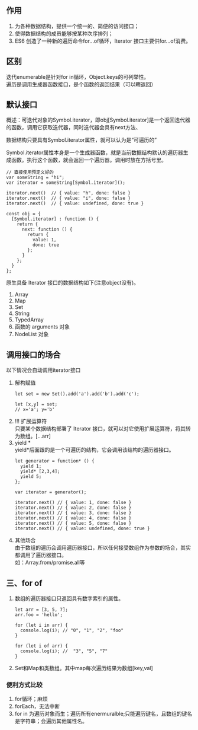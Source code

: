 ## 作用 
1. 为各种数据结构，提供一个统一的、简便的访问接口；  
2. 使得数据结构的成员能够按某种次序排列；  
3. ES6 创造了一种新的遍历命令for...of循环，Iterator 接口主要供for...of消费。  
## 区别  
迭代enumerable是针对for in循环，Object.keys的可列举性。  
遍历是调用生成器函数接口，是个函数的返回结果（可以瞎返回）
## 默认接口  
概述：可迭代对象的Symbol.iterator，即obj\[Symbol.iterator\]是一个返回迭代器的函数，调用它获取迭代器，同时迭代器会具有next方法、  

数据结构只要具有Symbol.iterator属性，就可以认为是“可遍历的”  
  
Symbol.iterator属性本身是一个生成器函数，就是当前数据结构默认的遍历器生成函数。执行这个函数，就会返回一个遍历器。调用时放在方括号里。  
```  
// 直接使用预定义好的
var someString = "hi";
var iterator = someString[Symbol.iterator]();

iterator.next()  // { value: "h", done: false }
iterator.next()  // { value: "i", done: false }
iterator.next()  // { value: undefined, done: true }
  
const obj = {
  [Symbol.iterator] : function () {
    return {
      next: function () {
        return {
          value: 1,
          done: true
        };
      }
    };
  }
};

```  
原生具备 Iterator 接口的数据结构如下(注意object没有)。  
1. Array
2. Map
3. Set
4. String
5. TypedArray
6. 函数的 arguments 对象
7. NodeList 对象  
## 调用接口的场合  
以下情况会自动调用iterator接口  
1. 解构赋值  
   ```  
   let set = new Set().add('a').add('b').add('c');
   
   let [x,y] = set;
   // x='a'; y='b'
   ```
2. !!! 扩展运算符  
   只要某个数据结构部署了 Iterator 接口，就可以对它使用扩展运算符，将其转为数组。\[...arr\]  
3. yield *  
   yield*后面跟的是一个可遍历的结构，它会调用该结构的遍历器接口。  
   ```  
   let generator = function* () {
     yield 1;
     yield* [2,3,4];
     yield 5;
   };
   
   var iterator = generator();
   
   iterator.next() // { value: 1, done: false }
   iterator.next() // { value: 2, done: false }
   iterator.next() // { value: 3, done: false }
   iterator.next() // { value: 4, done: false }
   iterator.next() // { value: 5, done: false }
   iterator.next() // { value: undefined, done: true }  
   ```  
4. 其他场合  
   由于数组的遍历会调用遍历器接口，所以任何接受数组作为参数的场合，其实都调用了遍历器接口。  
   如：Array.from/promise.all等  
## 三、for of  
1. 数组的遍历器接口只返回具有数字索引的属性。  
    ```  
    let arr = [3, 5, 7];
    arr.foo = 'hello';
    
    for (let i in arr) {
      console.log(i); // "0", "1", "2", "foo"
    }
    
    for (let i of arr) {
      console.log(i); //  "3", "5", "7"
    }
    ```  
2. Set和Map和类数组。其中map每次遍历结果为数组\[key,val\]  
### 便利方式比较  
1. for循环；麻烦  
2. forEach，无法中断  
3. for in 为遍历对象而生；遍历所有enermuralble;只能遍历键名，且数组的键名是字符串；会遍历其他属性名。